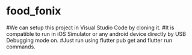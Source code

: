# food_fonix

#We can setup this project in Visual Studio Code by cloning it.
#It is compatible to run in iOS Simulator or any android device directly by USB Debugging mode on.
#Just run using flutter pub get and flutter run commands. 
